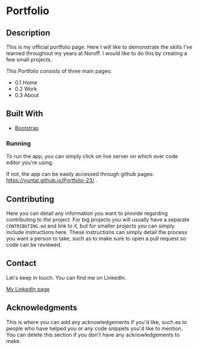 # Portfolio


## Description

This is my official portfolio page. Here I will like to demonstrate the skills I've learned throughout my years at Noroff. I would like to do this by creating a few small projects. 


This Portfolio consists of three main pages:

- 0.1 Home
- 0.2 Work
- 0.3 About

## Built With

- [Bootstrap](https://getbootstrap.com)


### Running

To run the app, you can simply click on live server on which ever code editor you're using.

If not, the app can be easily accessed through github pages: https://yuntal.github.io/Portfolio-23/ .


## Contributing

Here you can detail any information you want to provide regarding contributing to the project. For big projects you will usually have a separate `CONTRIBUTING.md` and link to it, but for smaller projects you can simply include instructions here. These instructions can simply detail the process you want a person to take, such as to make sure to open a pull request so code can be reviewed.

## Contact

Let's keep in touch. You can find me on LinkedIn.

[My LinkedIn page](https://www.linkedin.com/in/yunus-talay-324074191/)


## Acknowledgments

This is where you can add any acknowledgements if you'd like, such as to people who have helped you or any code snippets you'd like to mention. You can delete this section if you don't have any acknowledgements to make.
